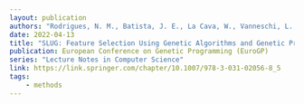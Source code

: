 ```yaml
---
layout: publication
authors: "Rodrigues, N. M., Batista, J. E., La Cava, W., Vanneschi, L., and Silva, S. "
date: 2022-04-13
title: "SLUG: Feature Selection Using Genetic Algorithms and Genetic Programming"
publication: European Conference on Genetic Programming (EuroGP)
series: "Lecture Notes in Computer Science"
link: https://link.springer.com/chapter/10.1007/978-3-031-02056-8_5
tags:
    - methods
---
```

